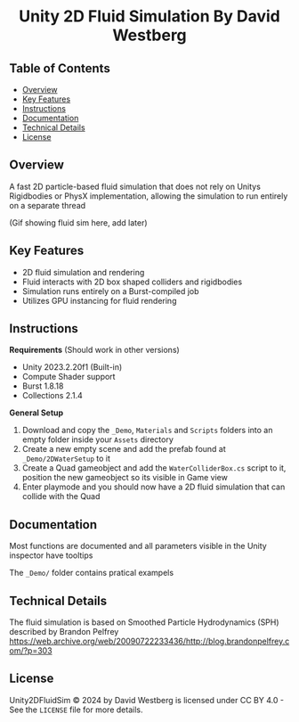 
<h1 align="center">Unity 2D Fluid Simulation By David Westberg</h1>

## Table of Contents
- [Overview](#overview)
- [Key Features](#key-features)
- [Instructions](#instructions)
- [Documentation](#documentation)
- [Technical Details](#technical-details)
- [License](#license)

## Overview
A fast 2D particle-based fluid simulation that does not rely on Unitys Rigidbodies or PhysX implementation, allowing the simulation to run entirely on a separate thread

(Gif showing fluid sim here, add later)

## Key Features
<ul>
<li>2D fluid simulation and rendering</li>
<li>Fluid interacts with 2D box shaped colliders and rigidbodies</li>
<li>Simulation runs entirely on a Burst-compiled job</li>
<li>Utilizes GPU instancing for fluid rendering</li>
</ul>

## Instructions
**Requirements** (Should work in other versions)
<ul>
<li>Unity 2023.2.20f1 (Built-in)</li>
<li>Compute Shader support</li>
<li>Burst 1.8.18</li>
<li>Collections 2.1.4</li>
</ul>

**General Setup**

<ol>
  <li>Download and copy the <code>_Demo</code>, <code>Materials</code> and <code>Scripts</code> folders into an empty folder inside your <code>Assets</code> directory</li>
  <li>Create a new empty scene and add the prefab found at <code>_Demo/2DWaterSetup</code> to it</li>
  <li>Create a Quad gameobject and add the <code>WaterColliderBox.cs</code> script to it, position the new gameobject so its visible in Game view</li>
  <li>Enter playmode and you should now have a 2D fluid simulation that can collide with the Quad</li>
</ol>

## Documentation
Most functions are documented and all parameters visible in the Unity inspector have tooltips

The `_Demo/` folder contains pratical exampels

## Technical Details
The fluid simulation is based on Smoothed Particle Hydrodynamics (SPH) described by Brandon Pelfrey https://web.archive.org/web/20090722233436/http://blog.brandonpelfrey.com/?p=303

## License
Unity2DFluidSim © 2024 by David Westberg is licensed under CC BY 4.0 - See the `LICENSE` file for more details.

